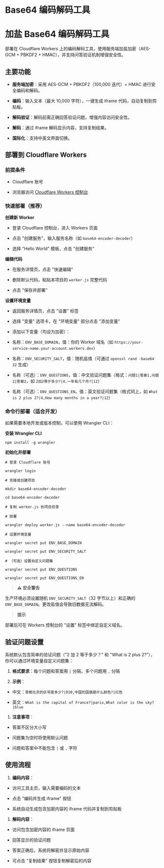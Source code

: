 # Base64 编码解码工具

# 加盐 Base64 编码解码工具

部署在 Cloudflare Workers 上的编码解码工具，使用服务端加盐加密（AES-GCM + PBKDF2 + HMAC），并支持问答验证机制增强安全性。

## 主要功能



*   **服务端加密**：采用 AES-GCM + PBKDF2（100,000 迭代）+ HMAC 进行安全编码和解码。

*   **编码**：输入文本（最大 10,000 字符），一键生成 iframe 代码，自动复制到剪贴板。

*   **解码验证**：解码前需正确回答验证问题，增强内容访问安全性。

*   **解码**：通过 iframe 解码显示内容，支持复制结果。

*   **国际化**：支持中英文界面切换。

## 部署到 Cloudflare Workers

### 前提条件



*   Cloudflare 账号

*   浏览器访问 [Cloudflare Workers 控制台](https://dash.cloudflare.com/?to=/:account/workers)

### 快速部署（推荐）

**创建新 Worker**



*   登录 Cloudflare 控制台，进入 Workers 页面

*   点击 "创建服务"，输入服务名称（如 `base64-encoder-decoder`）

*   选择 "Hello World" 模板，点击 "创建服务"

**编辑代码**



*   在服务详情页，点击 "快速编辑"

*   删除默认代码，粘贴本项目的 `worker.js` 完整代码

*   点击 "保存并部署"

**设置环境变量**



*   返回服务详情页，点击 "设置" 标签

*   选择 "变量" 选项卡，在 "环境变量" 部分点击 "添加变量"

*   添加以下变量（均设为加密）：

*   名称：`ENV_BASE_DOMAIN`，值：你的 Worker 域名（如 `https://your-service-name.your-account.workers.dev`）

*   名称：`ENV_SECURITY_SALT`，值：随机盐值（可通过 `openssl rand -base64 32` 生成）

*   名称（可选）：`ENV_QUESTIONS`，值：中文验证问题集（格式：`问题1|答案1,问题2|答案2`，如 `2加2等于多少?|4,一年有几个月?|12`）

*   名称（可选）：`ENV_QUESTIONS_EN`，值：英文验证问题集（格式同上，如 `What is 2 plus 2?|4,How many months in a year?|12`）

### 命令行部署（适合开发）

如果需要本地开发或版本控制，可以使用 Wrangler CLI：

**安装 Wrangler CLI**



```
npm install -g wrangler
```

**初始化并部署**



```
# 登录 Cloudflare 账号

wrangler login

# 克隆或创建项目

mkdir base64-encoder-decoder

cd base64-encoder-decoder

# 复制 worker.js 到项目目录

# 部署

wrangler deploy worker.js --name base64-encoder-decoder

# 设置环境变量

wrangler secret put ENV_BASE_DOMAIN

wrangler secret put ENV_SECURITY_SALT

# （可选）设置自定义问题集

wrangler secret put ENV_QUESTIONS

wrangler secret put ENV_QUESTIONS_EN
```

> **⚠️ 安全警告**

生产环境必须设置随机 `ENV_SECURITY_SALT`（32 字节以上）和正确的`ENV_BASE_DOMAIN`。更改盐值会导致旧数据无法解码。

> **提示**

部署后可在 Workers 控制台的 "设置" 标签中绑定自定义域名。

## 验证问题设置

系统默认包含简单的验证问题（"2 加 2 等于多少？" 和 "What is 2 plus 2?"），你可以通过环境变量自定义问题集：



1.  **格式要求**：每个问题和答案用 `|` 分隔，多个问题用 `,` 分隔

2.  **示例**：

*   中文：`首都北京的区号是多少?|010,中国的国旗是什么颜色?|红色`

*   英文：`What is the capital of France?|paris,What color is the sky?|blue`

1.  **注意事项**：

*   答案不区分大小写

*   问题集为空时将使用默认问题

*   问题和答案中不能包含 `|` 或 `,` 字符

## 使用流程



1.  **编码内容**：

*   访问工具主页，输入需要编码的文本

*   点击 "编码并生成 iframe" 按钮

*   系统自动生成包含加密内容的 iframe 代码并复制到剪贴板

1.  **解码内容**：

*   访问包含加密内容的 iframe 页面

*   回答显示的验证问题

*   答案正确后，系统将解密并显示原始内容

*   可点击 "复制结果" 按钮复制解密后的内容